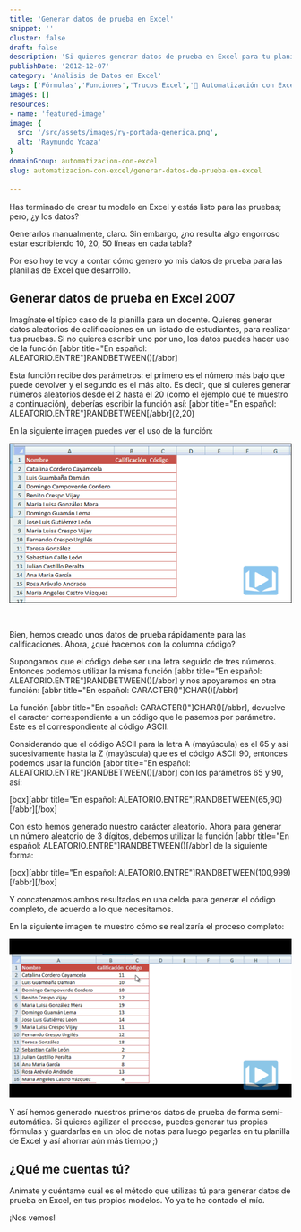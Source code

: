 ```yaml
---
title: 'Generar datos de prueba en Excel'
snippet: ''
cluster: false
draft: false 
description: 'Si quieres generar datos de prueba en Excel para tu planilla recién creada, éste es el artículo para ti.'
publishDate: '2012-12-07'
category: 'Análisis de Datos en Excel'
tags: ['Fórmulas','Funciones','Trucos Excel','🤖 Automatización con Excel']
images: []
resources: 
- name: 'featured-image'
image: {
  src: '/src/assets/images/ry-portada-generica.png',
  alt: 'Raymundo Ycaza'
}
domainGroup: automatizacion-con-excel
slug: automatizacion-con-excel/generar-datos-de-prueba-en-excel

---
```


Has terminado de crear tu modelo en Excel y estás listo para las pruebas; pero, ¿y los datos?

Generarlos manualmente, claro. Sin embargo, ¿no resulta algo engorroso estar escribiendo 10, 20, 50 líneas en cada tabla?

Por eso hoy te voy a contar cómo genero yo mis datos de prueba para las planillas de Excel que desarrollo.

## Generar datos de prueba en Excel 2007

Imagínate el típico caso de la planilla para un docente. Quieres generar datos aleatorios de calificaciones en un listado de estudiantes, para realizar tus pruebas. Si no quieres escribir uno por uno, los datos puedes hacer uso de la función \[abbr title="En español: ALEATORIO.ENTRE"\]RANDBETWEEN()\[/abbr\]

Esta función recibe dos parámetros: el primero es el número más bajo que puede devolver y el segundo es el más alto. Es decir, que si quieres generar números aleatorios desde el 2 hasta el 20 (como el ejemplo que te muestro a continuación), deberías escribir la función así: \[abbr title="En español: ALEATORIO.ENTRE"\]RANDBETWEEN\[/abbr\](2,20)

En la siguiente imagen puedes ver el uso de la función:

[![Generar datos de prueba en Excel](/src/assets/images/2023/generar-datos-de-prueba-en-excel1.gif "Generar datos de prueba en Excel")](http://raymundoycaza.com/wp-content/uploads/generar-datos-de-prueba-en-excel1.gif)

 

Bien, hemos creado unos datos de prueba rápidamente para las calificaciones. Ahora, ¿qué hacemos con la columna código?

Supongamos que el código debe ser una letra seguido de tres números. Entonces podemos utilizar la misma función \[abbr title="En español: ALEATORIO.ENTRE"\]RANDBETWEEN()\[/abbr\] y nos apoyaremos en otra función: \[abbr title="En español: CARACTER()"\]CHAR()\[/abbr\]

La función \[abbr title="En español: CARACTER()"\]CHAR()\[/abbr\], devuelve el caracter correspondiente a un código que le pasemos por parámetro. Este es el correspondiente al código ASCII.

Considerando que el código ASCII para la letra A (mayúscula) es el 65 y así sucesivamente hasta la Z (mayúscula) que es el código ASCII 90, entonces podemos usar la función \[abbr title="En español: ALEATORIO.ENTRE"\]RANDBETWEEN()\[/abbr\] con los parámetros 65 y 90, así:

\[box\]\[abbr title="En español: ALEATORIO.ENTRE"\]RANDBETWEEN(65,90)\[/abbr\]\[/box\]

Con esto hemos generado nuestro carácter aleatorio. Ahora para generar un número aleatorio de 3 dígitos, debemos utilizar la función \[abbr title="En español: ALEATORIO.ENTRE"\]RANDBETWEEN()\[/abbr\] de la siguiente forma:

\[box\]\[abbr title="En español: ALEATORIO.ENTRE"\]RANDBETWEEN(100,999)\[/abbr\]\[/box\]

Y concatenamos ambos resultados en una celda para generar el código completo, de acuerdo a lo que necesitamos.

En la siguiente imagen te muestro cómo se realizaría el proceso completo:

[![Generar datos de prueba en Excel](/src/assets/images/2023/generar-datos-de-prueba-en-excel-021.gif "Generar datos de prueba en Excel")](http://raymundoycaza.com/wp-content/uploads/generar-datos-de-prueba-en-excel-021.gif)

Y así hemos generado nuestros primeros datos de prueba de forma semi-automática. Si quieres agilizar el proceso, puedes generar tus propias fórmulas y guardarlas en un bloc de notas para luego pegarlas en tu planilla de Excel y así ahorrar aún más tiempo ;)

## ¿Qué me cuentas tú?

Anímate y cuéntame cuál es el método que utilizas tú para generar datos de prueba en Excel, en tus propios modelos. Yo ya te he contado el mío.

¡Nos vemos!
